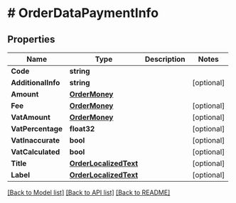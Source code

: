 # # OrderDataPaymentInfo


## Properties 


Name | Type | Description | Notes
------------ | ------------- | ------------- | -------------
**Code**| **string** |   |
**AdditionalInfo**| **string** |   | [optional]
**Amount**| [**OrderMoney**](OrderMoney.md) |   |
**Fee**| [**OrderMoney**](OrderMoney.md) |   | [optional]
**VatAmount**| [**OrderMoney**](OrderMoney.md) |   | [optional]
**VatPercentage**| **float32** |   | [optional]
**VatInaccurate**| **bool** |   | [optional]
**VatCalculated**| **bool** |   | [optional]
**Title**| [**OrderLocalizedText**](OrderLocalizedText.md) |   | [optional]
**Label**| [**OrderLocalizedText**](OrderLocalizedText.md) |   | [optional]


[[Back to Model list]](../../README.md#models) [[Back to API list]](../../README.md#endpoints) [[Back to README]](../../README.md)

